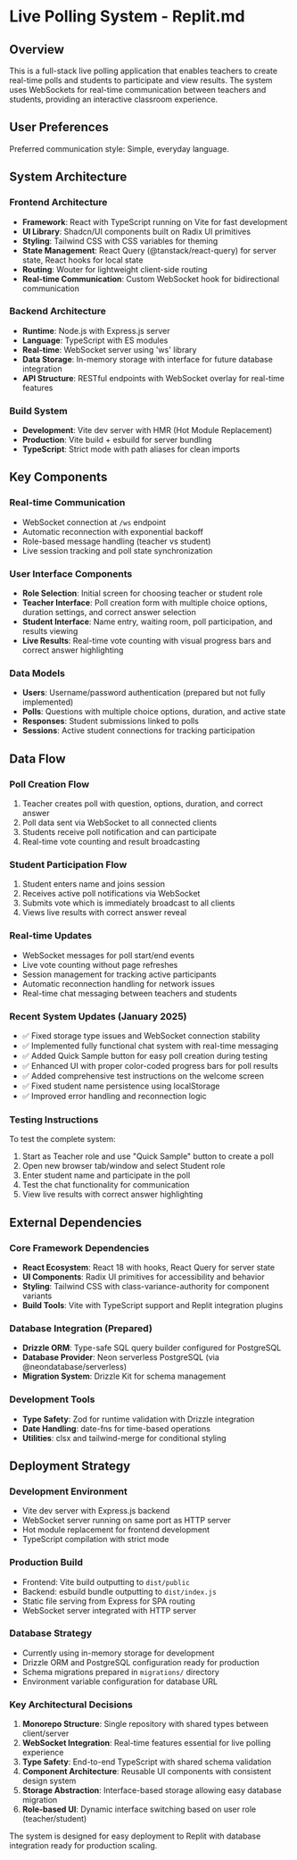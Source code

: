 # Live Polling System - Replit.md

## Overview

This is a full-stack live polling application that enables teachers to create real-time polls and students to participate and view results. The system uses WebSockets for real-time communication between teachers and students, providing an interactive classroom experience.

## User Preferences

Preferred communication style: Simple, everyday language.

## System Architecture

### Frontend Architecture
- **Framework**: React with TypeScript running on Vite for fast development
- **UI Library**: Shadcn/UI components built on Radix UI primitives
- **Styling**: Tailwind CSS with CSS variables for theming
- **State Management**: React Query (@tanstack/react-query) for server state, React hooks for local state
- **Routing**: Wouter for lightweight client-side routing
- **Real-time Communication**: Custom WebSocket hook for bidirectional communication

### Backend Architecture
- **Runtime**: Node.js with Express.js server
- **Language**: TypeScript with ES modules
- **Real-time**: WebSocket server using 'ws' library
- **Data Storage**: In-memory storage with interface for future database integration
- **API Structure**: RESTful endpoints with WebSocket overlay for real-time features

### Build System
- **Development**: Vite dev server with HMR (Hot Module Replacement)
- **Production**: Vite build + esbuild for server bundling
- **TypeScript**: Strict mode with path aliases for clean imports

## Key Components

### Real-time Communication
- WebSocket connection at `/ws` endpoint
- Automatic reconnection with exponential backoff
- Role-based message handling (teacher vs student)
- Live session tracking and poll state synchronization

### User Interface Components
- **Role Selection**: Initial screen for choosing teacher or student role
- **Teacher Interface**: Poll creation form with multiple choice options, duration settings, and correct answer selection
- **Student Interface**: Name entry, waiting room, poll participation, and results viewing
- **Live Results**: Real-time vote counting with visual progress bars and correct answer highlighting

### Data Models
- **Users**: Username/password authentication (prepared but not fully implemented)
- **Polls**: Questions with multiple choice options, duration, and active state
- **Responses**: Student submissions linked to polls
- **Sessions**: Active student connections for tracking participation

## Data Flow

### Poll Creation Flow
1. Teacher creates poll with question, options, duration, and correct answer
2. Poll data sent via WebSocket to all connected clients
3. Students receive poll notification and can participate
4. Real-time vote counting and result broadcasting

### Student Participation Flow
1. Student enters name and joins session
2. Receives active poll notifications via WebSocket
3. Submits vote which is immediately broadcast to all clients
4. Views live results with correct answer reveal

### Real-time Updates
- WebSocket messages for poll start/end events
- Live vote counting without page refreshes
- Session management for tracking active participants
- Automatic reconnection handling for network issues
- Real-time chat messaging between teachers and students

### Recent System Updates (January 2025)
- ✅ Fixed storage type issues and WebSocket connection stability
- ✅ Implemented fully functional chat system with real-time messaging
- ✅ Added Quick Sample button for easy poll creation during testing
- ✅ Enhanced UI with proper color-coded progress bars for poll results
- ✅ Added comprehensive test instructions on the welcome screen
- ✅ Fixed student name persistence using localStorage
- ✅ Improved error handling and reconnection logic

### Testing Instructions
To test the complete system:
1. Start as Teacher role and use "Quick Sample" button to create a poll
2. Open new browser tab/window and select Student role
3. Enter student name and participate in the poll
4. Test the chat functionality for communication
5. View live results with correct answer highlighting

## External Dependencies

### Core Framework Dependencies
- **React Ecosystem**: React 18 with hooks, React Query for server state
- **UI Components**: Radix UI primitives for accessibility and behavior
- **Styling**: Tailwind CSS with class-variance-authority for component variants
- **Build Tools**: Vite with TypeScript support and Replit integration plugins

### Database Integration (Prepared)
- **Drizzle ORM**: Type-safe SQL query builder configured for PostgreSQL
- **Database Provider**: Neon serverless PostgreSQL (via @neondatabase/serverless)
- **Migration System**: Drizzle Kit for schema management

### Development Tools
- **Type Safety**: Zod for runtime validation with Drizzle integration
- **Date Handling**: date-fns for time-based operations
- **Utilities**: clsx and tailwind-merge for conditional styling

## Deployment Strategy

### Development Environment
- Vite dev server with Express.js backend
- WebSocket server running on same port as HTTP server
- Hot module replacement for frontend development
- TypeScript compilation with strict mode

### Production Build
- Frontend: Vite build outputting to `dist/public`
- Backend: esbuild bundle outputting to `dist/index.js`
- Static file serving from Express for SPA routing
- WebSocket server integrated with HTTP server

### Database Strategy
- Currently using in-memory storage for development
- Drizzle ORM and PostgreSQL configuration ready for production
- Schema migrations prepared in `migrations/` directory
- Environment variable configuration for database URL

### Key Architectural Decisions

1. **Monorepo Structure**: Single repository with shared types between client/server
2. **WebSocket Integration**: Real-time features essential for live polling experience
3. **Type Safety**: End-to-end TypeScript with shared schema validation
4. **Component Architecture**: Reusable UI components with consistent design system
5. **Storage Abstraction**: Interface-based storage allowing easy database migration
6. **Role-based UI**: Dynamic interface switching based on user role (teacher/student)

The system is designed for easy deployment to Replit with database integration ready for production scaling.